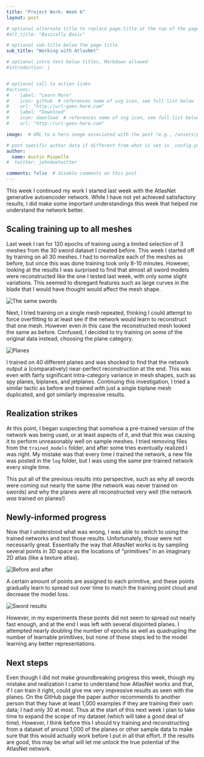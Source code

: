 ```yaml
---
title: "Project Work: Week 6"
layout: post

# optional alternate title to replace page.title at the top of the page
#alt_title: "Basically Basic"

# optional sub-title below the page title
sub_title: "Working with AtlasNet"

# optional intro text below titles, Markdown allowed
#introduction: |


# optional call to action links
#actions:
#  - label: "Learn More"
#    icon: github  # references name of svg icon, see full list below
#    url: "http://url-goes-here.com"
#  - label: "Download"
#    icon: download  # references name of svg icon, see full list below
#    url: "http://url-goes-here.com"

image:  # URL to a hero image associated with the post (e.g., /assets/page-pic.jpg)

# post specific author data if different from what is set in _config.yml
author:
  name: Austin Riopelle
#  twitter: johndoetwitter

comments: false  # disable comments on this post
---
```

This week I continued my work I started last week with the AtlasNet generative autoencoder network. While I have not yet achieved satisfactory results, I did make some important understandings this week that helped me understand the network better.

## Scaling training up to all meshes

Last week I ran for 120 epochs of training using a limited selection of 3 meshes from the 30 sword dataset I created before. This week I started off by training on all 30 meshes. I had to normalize each of the meshes as before, but once this was done training took only 8-10 minutes. However, looking at the results I was surprised to find that almost all sword models were reconstructed like the one I tested last week, with only some slight variations. This seemed to disregard features such as large curves in the blade that I would have thought would affect the mesh shape.

![The same swords](http://project-rodin.org/pics/same_swords.png)

Next, I tried training on a single mesh repeated, thinking I could attempt to force overfitting to at least see if the network would learn to reconstruct that one mesh. However even in this case the reconstructed mesh looked the same as before. Confused, I decided to try training on some of the original data instead, choosing the plane category.

![Planes](http://project-rodin.org/pics/planes1.png)

I trained on 40 different planes and was shocked to find that the network output a (comparatively) near-perfect reconstruction at the end. This was even with fairly significant intra-category variance in mesh shapes, such as spy planes, biplanes, and jetplanes. Continuing this investigation, I tried a similar tactic as before and trained with just a single biplane mesh duplicated, and got similarly impressive results.

## Realization strikes

At this point, I began suspecting that somehow a pre-trained version of the network was being used, or at least aspects of it, and that this was causing it to perform unreasonably well on sample meshes. I tried removing files from the `trained_models` folder, and after some tries eventually realized I was right. My mistake was that every time I trained the network, a new file was posted in the `log` folder, but I was using the same pre-trained network every single time.

This put all of the previous results into perspective, such as why all swords were coming out nearly the same (the network was never trained on swords) and why the planes were all reconstructed very well (the network *was* trained on planes!)

## Newly-informed progress

Now that I understood what was wrong, I was able to switch to using the trained networks and test those results. Unfortunately, those were not necessarily great. Essentially the way that AtlasNet works is by sampling several points in 3D space as the locations of "primitives" in an imaginary 2D atlas (like a texture atlas).

![Before and after](http://project-rodin.org/pics/beforeaf.png)

 A certain amount of points are assigned to each primitive, and these points gradually learn to spread out over time to match the training point cloud and decrease the model loss.

![Sword results](http://project-rodin.org/pics/swords30.png)

 However, in my experiments these points did not seem to spread out nearly fast enough, and at the end I was left with several disjointed planes. I attempted nearly doubling the number of epochs as well as quadrupling the number of learnable primitives, but none of these steps led to the model learning any better representations.

## Next steps

Even though I did not make groundbreaking progress this week, though my mistake and realization I came to understand how AtlasNet works and that, if I can train it right, could give me very impressive results as seen with the planes. On the GitHub page the paper author recommends to another person that they have at least 1,000 examples if they are training their own data; I had only 30 at most. Thus at the start of this next week I plan to take time to expand the scope of my dataset (which will take a good deal of time). However, I think before this I should try training and reconstructing from a dataset of around 1,000 of the planes or other sample data to make sure that this would actually work before I put in all that effort. If the results are good, this may be what will let me unlock the true potential of the AtlasNet network.
